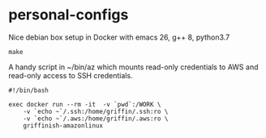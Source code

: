 # personal-configs

Nice debian box setup in Docker with emacs 26, g++ 8, python3.7

```
make 
```

A handy script in ~/bin/az which mounts read-only credentials to AWS
and read-only access to SSH credentials.

```
#!/bin/bash

exec docker run --rm -it  -v `pwd`:/WORK \
	-v `echo ~`/.ssh:/home/griffin/.ssh:ro \
	-v `echo ~`/.aws:/home/griffin/.aws:ro \
	griffinish-amazonlinux

```


